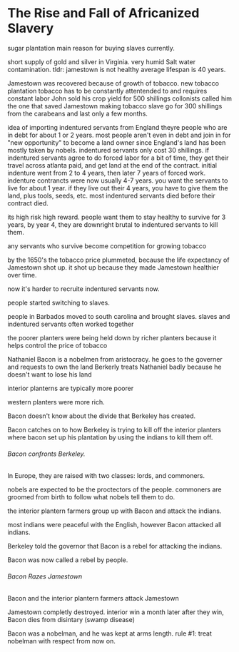 # The Rise and Fall of Africanized Slavery
sugar plantation main reason for buying slaves currently.

short supply of gold and silver in Virginia.
very humid
Salt water contamination.
tldr: jamestown is not healthy
average lifespan is 40 years.

Jamestown was recovered because of growth of tobacco.
new tobacco plantation 
tobacco has to be constantly attentended to and requires constant labor
John sold his crop yield for 500 shillings
collonists called him the one that saved Jamestown making tobacco
slave go for 300 shillings from the carabeans and last only a few months. 

idea of importing indentured servants from England
theyre people who are in debt for about 1 or 2 years.
most people aren't even in debt and join in for "new opportunity" to become a land owner since England's land has been mostly taken by nobels.
indentured servants only cost 30 shillings.
if indentured servants agree to do forced labor for a bit of time, they get their travel across atlanta paid, and get land at the end of the contract. 
initial indenture went from 2 to 4 years, then later 7 years of forced work.
indenture contrancts were now usually 4-7 years.
you want the servants to live for about 1 year.
if they live out their 4 years, you have to give them the land, plus tools, seeds, etc.
most indentured servants died before their contract died.

its high risk high reward.
people want them to stay healthy to survive for 3 years, by year 4, they are downright brutal to indentured servants to kill them.

any servants who survive become competition for growing tobacco

by the 1650's the tobacco price plummeted, because the life expectancy of Jamestown shot up.
it shot up because they made Jamestown healthier over time. 

now it's harder to recruite indentured servants now. 

people started switching to slaves.

people in Barbados moved to south carolina and brought slaves.
slaves and indentured servants often worked together

the poorer planters were being held down by richer planters because it helps control the price of tobacco

Nathaniel Bacon is a nobelmen from aristocracy.
he goes to the governer and requests to own the land
Berkerly treats Nathaniel badly because he doesn't want to lose his land

interior planterns are typically more poorer

western planters were more rich.

Bacon doesn't know about the divide that Berkeley has created.

Bacon catches on to how Berkeley is trying to kill off the interior planters where bacon set up his plantation by using the indians to kill them off.

###### Bacon confronts Berkeley.

In Europe, they are raised with two classes: lords, and commoners.

nobels are expected to be the proctectors of the people.
commoners are groomed from birth to follow what nobels tell them to do.

the interior plantern farmers group up with Bacon and attack the indians.

most indians were peaceful with the English, however Bacon attacked all indians.

Berkeley told the governor that Bacon is a rebel for attacking the indians.

Bacon was now called a rebel by people.

###### Bacon Razes Jamestown

Bacon and the interior plantern farmers attack Jamestown

Jamestown completly destroyed.
interior win
a month later after they win, Bacon dies from disintary (swamp disease)


Bacon was a nobelman, and he was kept at arms length.
rule #1: treat nobelman with respect from now on.
